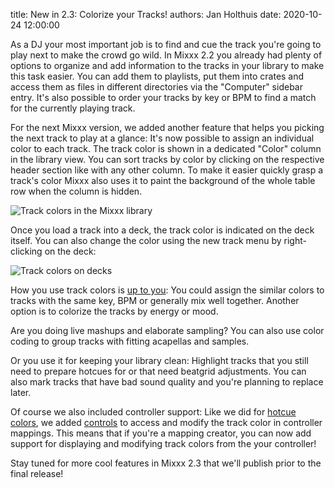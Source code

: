 title: New in 2.3: Colorize your Tracks!
authors: Jan Holthuis
date: 2020-10-24 12:00:00

As a DJ your most important job is to find and cue the track you're going to play next to make the crowd go wild.
In Mixxx 2.2 you already had plenty of options to organize and add information to the tracks in your library to make this task easier.
You can add them to playlists, put them into crates and access them as files in different directories via the "Computer" sidebar entry.
It's also possible to order your tracks by key or BPM to find a match for the currently playing track.

For the next Mixxx version, we added another feature that helps you picking the next track to play at a glance:
It's now possible to assign an individual color to each track.
The track color is shown in a dedicated "Color" column in the library view. You can sort tracks by color by clicking on the respective header section like with any other column.
To make it easier quickly grasp a track's color Mixxx also uses it to paint the background of the whole table row when the column is hidden.

![Track colors in the Mixxx library]({static}/images/news/track-colors.png)

Once you load a track into a deck, the track color is indicated on the deck itself.
You can also change the color using the new track menu by right-clicking on the deck:

![Track colors on decks]({static}/images/news/track-colors-on-deck.png)

How you use track colors is [up to you](https://djtechtools.com/2017/12/18/color-code-tracks-dj-collection/):
You could assign the similar colors to tracks with the same key, BPM or generally mix well together.
Another option is to colorize the tracks by energy or mood.

Are you doing live mashups and elaborate sampling?
You can also use color coding to group tracks with fitting acapellas and samples.

Or you use it for keeping your library clean:
Highlight tracks that you still need to prepare hotcues for or that need beatgrid adjustments.
You can also mark tracks that have bad sound quality and you're planning to replace later.

Of course we also included controller support:
Like we did for [hotcue colors]({filename}/news/2020-08-25-new-in-2-3-hotcue-colors.md), we added [controls](https://github.com/mixxxdj/mixxx/wiki/mixxxcontrols) to access and modify the track color in controller mappings.
This means that if you're a mapping creator, you can now add support for displaying and modifying track colors from the your controller!

Stay tuned for more cool features in Mixxx 2.3 that we'll publish prior to the final release!
